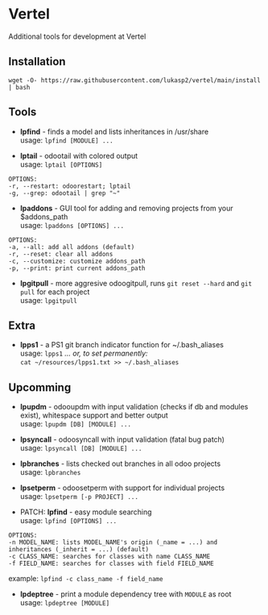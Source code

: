 # Vertel
Additional tools for development at Vertel

## Installation
```
wget -O- https://raw.githubusercontent.com/lukasp2/vertel/main/install | bash
```

## Tools
* **lpfind** - finds a model and lists inheritances in /usr/share \
usage: `lpfind [MODULE] ...`

* **lptail** - odootail with colored output \
usage: `lptail [OPTIONS]`
```
OPTIONS:
-r, --restart: odoorestart; lptail
-g, --grep: odootail | grep "~"
```

* **lpaddons** - GUI tool for adding and removing projects from your $addons_path \
usage: `lpaddons [OPTIONS] ...`
```
OPTIONS:
-a, --all: add all addons (default)
-r, --reset: clear all addons
-c, --customize: customize addons_path
-p, --print: print current addons_path
```

* **lpgitpull** - more aggresive odoogitpull, runs `git reset --hard` and `git pull` for each project \
usage: `lpgitpull`

## Extra
* **lpps1** - a PS1 git branch indicator function for ~/.bash_aliases \
usage: `lpps1`   *... or, to set permanently:* \
`cat ~/resources/lpps1.txt >> ~/.bash_aliases`

## Upcomming
* **lpupdm** - odooupdm with input validation (checks if db and modules exist), whitespace support and better output \
usage: `lpupdm [DB] [MODULE] ...`

* **lpsyncall** - odoosyncall with input validation (fatal bug patch) \
usage: `lpsyncall [DB] [MODULE] ...`

* **lpbranches** - lists checked out branches in all odoo projects \
usage: `lpbranches`

* **lpsetperm** - odoosetperm with support for individual projects \
usage: `lpsetperm [-p PROJECT] ...`

* PATCH: **lpfind** - easy module searching \
usage: `lpfind [OPTIONS] ...`
```
OPTIONS:
-n MODEL_NAME: lists MODEL_NAME's origin (_name = ...) and inheritances (_inherit = ...) (default)
-c CLASS_NAME: searches for classes with name CLASS_NAME
-f FIELD_NAME: searches for classes with field FIELD_NAME
```
example: `lpfind -c class_name -f field_name`

* **lpdeptree** - print a module dependency tree with `MODULE` as root \
usage: `lpdeptree [MODULE]`



